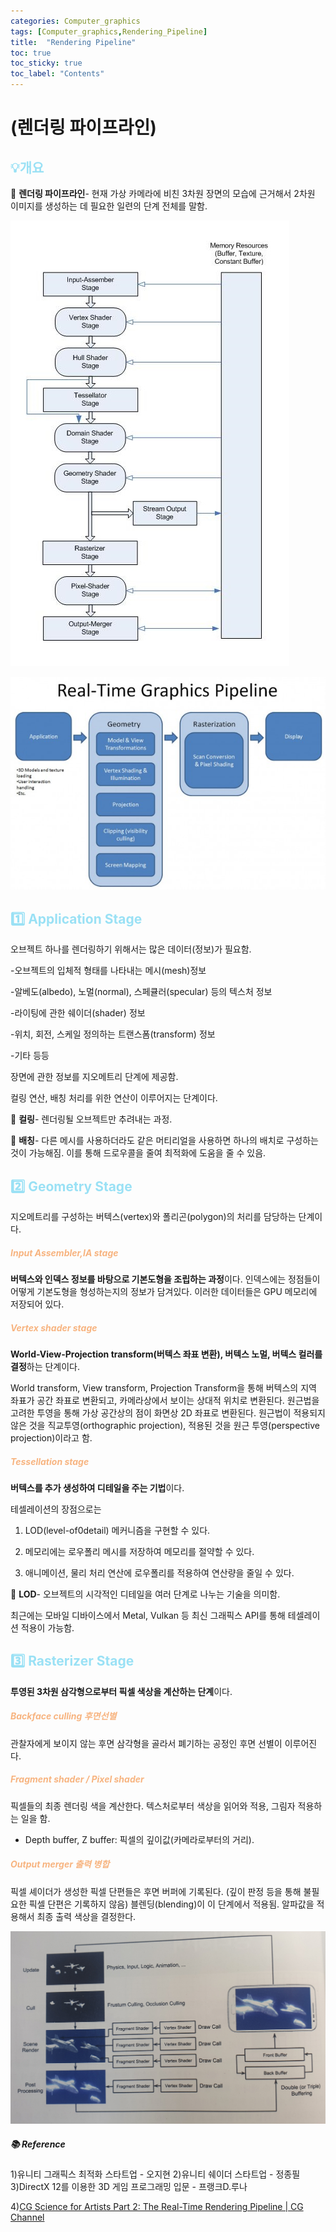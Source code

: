 ```yaml
---
categories: Computer_graphics
tags: [Computer_graphics,Rendering_Pipeline]
title:  "Rendering Pipeline"
toc: true
toc_sticky: true
toc_label: "Contents"
---
```


# (렌더링 파이프라인)



## <span style="color:#9AE1F5">:bulb:개요</span>

:mag_right: <b>렌더링 파이프라인</b>- 현재 가상 카메라에 비친 3차원 장면의 모습에 근거해서 2차원 이미지를 생성하는 데 필요한 일련의 단계 전체를 말함.

![length](/images/2022-10-17-rp/detail_pipeline.jpg)

![graphics_pipeline.jpg](/images/2022-10-17-rp/graphics_pipeline.jpg)



## <span style="color:#9AE1F5">:one: Application Stage</span>

오브젝트 하나를 렌더링하기 위해서는 많은 데이터(정보)가 필요함. 



-오브젝트의 입체적 형태를 나타내는 메시(mesh)정보

-알베도(albedo), 노멀(normal), 스페큘러(specular) 등의 텍스처 정보

-라이팅에 관한 쉐이더(shader) 정보

-위치, 회전, 스케일 정의하는 트랜스폼(transform) 정보

-기타 등등



장면에 관한 정보를 지오메트리 단계에 제공함.

컬링 연산, 배칭 처리를 위한 연산이 이루어지는 단계이다.



:mag_right: <b>컬링</b>- 렌더링될 오브젝트만 추려내는 과정.

:mag_right: ****배칭****- 다른 메시를 사용하더라도 같은 머티리얼을 사용하면 하나의 배치로 구성하는 것이 가능해짐. 이를 통해 드로우콜을 줄여 최적화에 도움을 줄 수 있음.





## <span style="color:#9AE1F5">:two: Geometry Stage </span>

지오메트리를 구성하는 버텍스(vertex)와 폴리곤(polygon)의 처리를 담당하는 단계이다.



##### <span style="color:#F7B480">Input Assembler,IA stage</span>

<b>버텍스와 인덱스 정보를 바탕으로 기본도형을 조립하는 과정</b>이다. 인덱스에는 정점들이 어떻게 기본도형을 형성하는지의 정보가 담겨있다. 이러한 데이터들은 GPU 메모리에 저장되어 있다.



##### <span style="color:#F7B480">Vertex shader stage</span>

<b>World-View-Projection transform(버텍스 좌표 변환), 버텍스 노멀, 버텍스 컬러를 결정</b>하는 단계이다.

World transform, View transform, Projection Transform을 통해 버텍스의 지역 좌표가 공간 좌표로 변환되고, 카메라상에서 보이는 상대적 위치로 변환된다. 원근법을 고려한 투영을 통해 가상 공간상의 점이 화면상 2D 좌표로 변환된다. 원근법이 적용되지 않은 것을 직교투영(orthographic projection), 적용된 것을 원근 투영(perspective projection)이라고 함.



##### <span style="color:#F7B480">Tessellation stage</span>

<b>버텍스를 추가 생성하여 디테일을 주는 기법</b>이다.

테셀레이션의 장점으로는

1. LOD(level-of0detail) 메커니즘을 구현할 수 있다. 

2. 메모리에는 로우폴리 메시를 저장하여 메모리를 절약할 수 있다.

3. 애니메이션, 물리 처리 연산에 로우폴리를 적용하여 연산량을 줄일 수 있다.

:mag_right: ****LOD****- 오브젝트의 시각적인 디테일을 여러 단계로 나누는 기술을 의미함.

최근에는 모바일 디바이스에서 Metal, Vulkan 등 최신 그래픽스 API를 통해 테셀레이션 적용이 가능함.





## <span style="color:#9AE1F5">:three: Rasterizer Stage </span>

<b>투영된 3차원 삼각형으로부터 픽셀 색상을 계산하는 단계</b>이다.



##### <span style="color:#F7B480">Backface culling 후면선별</span>

관찰자에게 보이지 않는 후면 삼각형을 골라서 폐기하는 공정인 후면 선별이 이루어진다.



##### <span style="color:#F7B480">Fragment shader / Pixel shader</span>

픽셀들의 최종 렌더링 색을 계산한다. 텍스처로부터 색상을 읽어와 적용, 그림자 적용하는 일을 함.

* Depth buffer, Z buffer: 픽셀의 깊이값(카메라로부터의 거리).

##### <span style="color:#F7B480">Output merger 출력 병합</span>

픽셀 셰이더가 생성한 픽셀 단편들은 후면 버퍼에 기록된다. (깊이 판정 등을 통해 불필요한 픽셀 단편은 기록하지 않음) 블렌딩(blending)이 이 단계에서 적용됨. 알파값을 적용해서 최종 출력 색상을 결정한다.





![loop.jpg](/images/2022-10-17-rp/loop.jpg)







##### :books: Reference

1)유니티 그래픽스 최적화 스타트업 - 오지현
2)유니티 쉐이더 스타트업 - 정종필
3)DirectX 12를 이용한 3D 게임 프로그래밍 입문 - 프랭크D.루나

4)[CG Science for Artists Part 2: The Real-Time Rendering Pipeline | CG Channel](http://www.cgchannel.com/2010/11/cg-science-for-artists-part-2-the-real-time-rendering-pipeline/)


